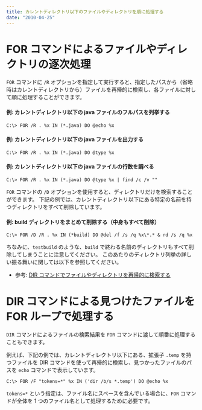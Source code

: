 ```yaml
---
title: カレントディレクトリ以下のファイルやディレクトリを順に処理する
date: "2010-04-25"
---
```


FOR コマンドによるファイルやディレクトリの逐次処理
====

`FOR` コマンドに `/R` オプションを指定して実行すると、指定したパスから（省略時はカレントディレクトリから）ファイルを再帰的に検索し、各ファイルに対して順に処理することができます。

#### 例: カレントディレクトリ以下の java ファイルのフルパスを列挙する

~~~
C:\> FOR /R . %x IN (*.java) DO @echo %x
~~~

#### 例: カレントディレクトリ以下の java ファイルを出力する

~~~
C:\> FOR /R . %x IN (*.java) DO @type %x
~~~

#### 例: カレントディレクトリ以下の java ファイルの行数を調べる

~~~
C:\> FOR /R . %x IN (*.java) DO @type %x | find /c /v ""
~~~

`FOR` コマンドの `/D` オプションを使用すると、ディレクトリだけを検索することができます。
下記の例では、カレントディレクトリ以下にある特定の名前を持つディレクトリをすべて削除しています。

#### 例: build ディレクトリをまとめて削除する（中身もすべて削除）

~~~
C:\> FOR /D /R . %x IN (*build) DO @del /f /s /q %x\*.* & rd /s /q %x
~~~

ちなみに、`testbuild` のような、`build` で終わる名前のディレクトリもすべて削除してしまうことに注意してください。
このあたりのディレクトリ列挙の詳しい振る舞いに関しては以下を参照してください。

* 参考: [DIR コマンドでファイルやディレクトリを再帰的に検索する](find-files.html)


DIR コマンドによる見つけたファイルを FOR ループで処理する
====

`DIR` コマンドによるファイルの検索結果を `FOR` コマンドに渡して順番に処理することもできます。

例えば、下記の例では、カレントディレクトリ以下にある、拡張子 `.temp` を持つファイルを DIR コマンドを使って再帰的に検索し、見つかったファイルのパスを `echo` コマンドで表示しています。

```
C:\> FOR /F "tokens=*" %x IN ('dir /b/s *.temp') DO @echo %x
```

`tokens=*` という指定は、ファイル名にスペースを含んでいる場合に、`FOR` コマンドが全体を 1 つのファイル名として処理するために必要です。

